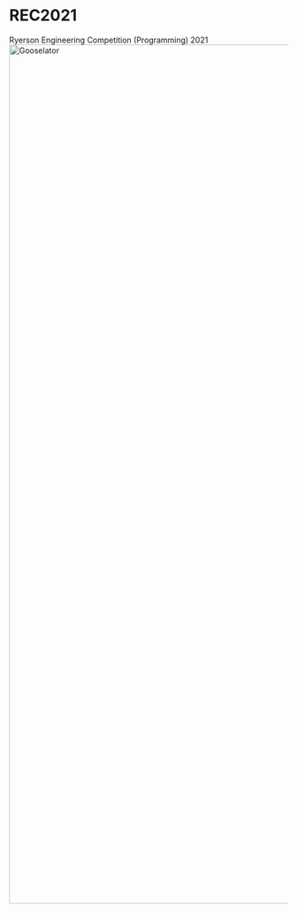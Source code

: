 # REC2021
Ryerson Engineering Competition (Programming) 2021
<img width="1552" alt="Gooselator" src="https://user-images.githubusercontent.com/47288189/194980091-56300c94-6d0c-41b4-98bf-71eec61f7bbc.png">
